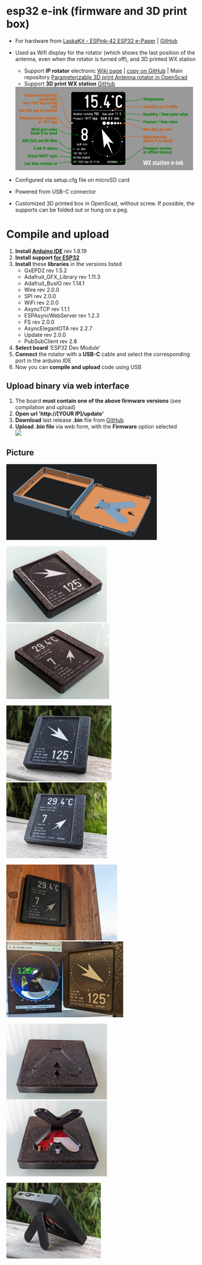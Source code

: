 # esp32 e-ink (firmware and 3D print box)
- For hardware from [LaskaKit - ESPink-42 ESP32 e-Paper](https://www.laskakit.cz/laskakit-espink-42-esp32-e-paper-pcb-antenna/) | [GitHub](https://github.com/LaskaKit/ESPink-42)
- Used as Wifi display for the rotator (which shows the last position of the antenna, even when the rotator is turned off), and 3D printed WX station
  - Support **IP rotator** electronic [Wiki page](https://remoteqth.com/w/doku.php?id=simple_rotator_interface_v) | [copy on GitHub](https://github.com/ok1hra/IP-rotator/blob/main/Assembly-manual.md) | Main repository [Parameterizable 3D print Antenna rotator in OpenScad](https://github.com/ok1hra/Parameterizable-3D-print-Antenna-rotator-in-OpenScad)
  - Support **3D print WX station** [GitHub](https://github.com/ok1hra/3D-print-WX-station)
  
  <img src="https://raw.githubusercontent.com/ok1hra/esp32-e-ink/main/img/wx-station-display.png" height="220">
- Configured via setup.cfg file on microSD card
- Powered from USB-C connector
- Customized 3D printed box in OpenScad, without screw. If possible, the supports can be folded out or hung on a peg.

# Compile and upload
1.  **Install [Arduino IDE](https://www.arduino.cc/en/software)** rev 1.8.19
1.  **Install support [for ESP32](https://docs.espressif.com/projects/arduino-esp32/en/latest/installing.html)**
1.  **Install** these **libraries** in the versions listed
	* GxEPD2 rev 1.5.2
	* Adafruit_GFX_Library rev 1.11.3
	* Adafruit_BusIO rev 1.14.1
	* Wire rev 2.0.0
	* SPI rev 2.0.0
	* WiFi rev 2.0.0
	* AsyncTCP rev 1.1.1
	* ESPAsyncWebServer rev 1.2.3
	* FS rev 2.0.0
	* AsyncElegantOTA rev 2.2.7
	* Update rev 2.0.0
	* PubSubClient rev 2.8
1. **Select board** 'ESP32 Dev Module'
1. **Connect** the rotator with a **USB-C** cable and select the corresponding port in the arduino IDE
1. Now you can **compile and upload** code using USB

## Upload binary via web interface
1.  The board **must contain one of the above firmware versions** (see compilation and upload)
2.  **Open url 'http://[YOUR IP]/update'**
3.  **Download** last release **.bin** file from [GitHub](https://github.com/ok1hra/esp32-e-ink/releases)
4.  **Upload .bin file** via web form, with the **Firmware** option selected  
    <img src="https://raw.githubusercontent.com/ok1hra/IP-rotator/main/img/wiki-simple-rot-61.png" width="350">

## Picture

<img src="https://raw.githubusercontent.com/ok1hra/esp32-e-ink/main/img/rot6.png" height="200">

<img src="https://raw.githubusercontent.com/ok1hra/esp32-e-ink/main/img/rot7.jpg" height="200"><img src="https://raw.githubusercontent.com/ok1hra/esp32-e-ink/main/img/rot10.jpg" height="200">

<img src="https://raw.githubusercontent.com/ok1hra/esp32-e-ink/main/img/rot8.jpg" height="200"><img src="https://raw.githubusercontent.com/ok1hra/esp32-e-ink/main/img/rot12.jpg" height="200">

<img src="https://raw.githubusercontent.com/ok1hra/esp32-e-ink/main/img/rot11.jpg" height="200"><img src="https://raw.githubusercontent.com/ok1hra/esp32-e-ink/main/img/rot13.jpg" height="200">

<img src="https://raw.githubusercontent.com/ok1hra/esp32-e-ink/main/img/rot4.jpg" height="200"><img src="https://raw.githubusercontent.com/ok1hra/esp32-e-ink/main/img/rot5.jpg" height="200">

<img src="https://raw.githubusercontent.com/ok1hra/esp32-e-ink/main/img/rot9.jpg" height="200">
